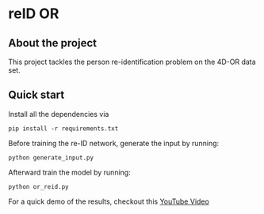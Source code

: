 # reID OR

## About the project

This project tackles the person re-identification problem on the 4D-OR data set. 

## Quick start
 
Install all the dependencies via

```
pip install -r requirements.txt
```

Before training the re-ID network, generate the input by running: 
```
python generate_input.py
```

Afterward train the model by running:
```
python or_reid.py
```
For a quick demo of the results, checkout this [YouTube Video](https://youtu.be/ypnxUCs5_XU?feature=shared)
